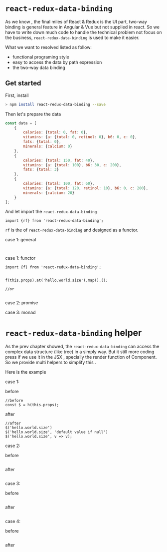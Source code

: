 # `react-redux-data-binding`


As we know , the final miles of React & Redux is the UI part, 
two-way binding is general feature in Angular & Vue but not supplied in react.
So we have to write down much code to handle the technical problem not focus on the business,
 `react-redux-data-binding` is used to make it easier.

What we want to resolved listed as follow:

* functional programing style
* easy to access the data by path expression
* the two-way data binding 


## Get started


First, install

```sh
> npm install react-redux-data-binding --save
```

Then let's prepare the data

```javascript
const data = [
	{
		calories: {total: 0, fat: 0},
		vitamins: {a: {total: 0, retinol: 0}, b6: 0, c: 0},
		fats: {total: 0},
		minerals: {calcium: 0}
	},
	{
		calories: {total: 150, fat: 40},
		vitamins: {a: {total: 100}, b6: 30, c: 200},
		fats: {total: 3}
	},
	{
		calories: {total: 100, fat: 60},
		vitamins: {a: {total: 120, retinol: 10}, b6: 0, c: 200},
		minerals: {calcium: 20}
	}
];
```

And let import the `react-redux-data-binding`

```
import {rf} from 'react-redux-data-binding';
```

`rf` is the of `react-redux-data-binding` and designed as a functor.

case 1: general

```


```


case 1: functor


```
import {f} from 'react-redux-data-binding';


f(this.props).at('hello.world.size').map().();

//or


```

case 2: promise



case 3: monad




# `react-redux-data-binding` helper

As the prev chapter showed, the `react-redux-data-binding` can access the complex data structure (like tree) in a simply way.
But it still more coding press if we use it in the JSX , specially the render function of Component.
So we provide multi helpers to simplify this .

Here is the example


case 1:

before

```
//before
const $ = h(this.props);
```
after

```
//after
$('hello.world.size')
$('hello.world.size', 'default value if null')
$('hello.world.size', v => v);

```

case 2:

before
```
```

after
```
```



case 3:

before
```
```

after
```
```


case 4:

before
```
```

after
```
```
